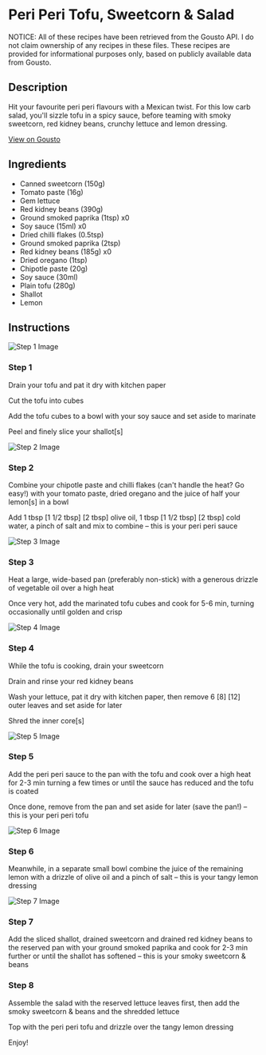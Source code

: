 # Peri Peri Tofu, Sweetcorn & Salad

NOTICE: All of these recipes have been retrieved from the Gousto API. I do not claim ownership of any recipes in these files. These recipes are provided for informational purposes only, based on publicly available data from Gousto.

## Description

Hit your favourite peri peri flavours with a Mexican twist. For this low carb salad, you'll sizzle tofu in a spicy sauce, before teaming with smoky sweetcorn, red kidney beans, crunchy lettuce and lemon dressing. 

[View on Gousto](https://www.gousto.co.uk/recipes/cookbook/cheeky-peri-peri-tofu-sweetcorn-gem-salad)

## Ingredients

- Canned sweetcorn (150g)
- Tomato paste (16g)
- Gem lettuce
- Red kidney beans (390g)
- Ground smoked paprika (1tsp) x0
- Soy sauce (15ml) x0
- Dried chilli flakes (0.5tsp)
- Ground smoked paprika (2tsp)
- Red kidney beans (185g) x0
- Dried oregano (1tsp)
- Chipotle paste (20g)
- Soy sauce (30ml)
- Plain tofu (280g)
- Shallot
- Lemon

## Instructions

![Step 1 Image](https://production-media.gousto.co.uk/cms/recipe-step-image/Step-1-1625561676986-x200.jpg)

### Step 1

Drain your tofu and pat it dry with kitchen paper

Cut the tofu into cubes

Add the tofu cubes to a bowl with your soy sauce and set aside to marinate

Peel and finely slice your shallot[s]

![Step 2 Image](https://production-media.gousto.co.uk/cms/recipe-step-image/Step-2-1625561689883-x200.jpg)

### Step 2

Combine your chipotle paste and chilli flakes (can't handle the heat? Go easy!) with your tomato paste, dried oregano and the juice of half your<span class="text-danger"> </span>lemon[s] in a bowl

Add 1 tbsp <span class="text-purple">[1 1/2 tbsp]<span class="text-danger"> </span>[2 tbsp]</span> olive oil, 1 tbsp <span class="text-purple">[1 1/2 tbsp] </span><span class="text-danger">[2 tbsp] </span>cold water, a pinch of salt and mix to combine – this is your peri peri sauce

![Step 3 Image](https://production-media.gousto.co.uk/cms/recipe-step-image/Step-3-1625561705340-x200.jpg)

### Step 3

Heat a large, wide-based pan (preferably non-stick) with a generous drizzle of vegetable oil over a high heat

Once very hot, add the marinated tofu cubes and cook for 5-6 min, turning occasionally until golden and crisp

![Step 4 Image](https://production-media.gousto.co.uk/cms/recipe-step-image/Step-4-1625561714099-x200.jpg)

### Step 4

While the tofu is cooking, drain your sweetcorn

Drain and rinse your red kidney beans

Wash your lettuce, pat it dry with kitchen paper, then remove 6 <span class="text-purple">[8]</span> <span class="text-danger">[12]</span> outer leaves and set aside for later

Shred the inner core[s]

![Step 5 Image](https://production-media.gousto.co.uk/cms/recipe-step-image/Step-5-1625561727602-x200.jpg)

### Step 5

Add the peri peri sauce to the pan with the tofu and cook over a high heat for 2-3 min turning a few times or until the sauce has reduced and the tofu is coated

Once done, remove from the pan and set aside for later (save the pan!) – this is your peri peri tofu

![Step 6 Image](https://production-media.gousto.co.uk/cms/recipe-step-image/Step-6-1625561778013-x200.jpg)

### Step 6

Meanwhile, in a separate small bowl combine the juice of the remaining lemon with a drizzle of olive oil and a pinch of salt – this is your tangy lemon dressing

![Step 7 Image](https://production-media.gousto.co.uk/cms/recipe-step-image/Step-7-1625561789684-x200.jpg)

### Step 7

Add the sliced shallot, drained sweetcorn and drained red kidney beans to the reserved pan with your ground smoked paprika and cook for 2-3 min further or until the shallot has softened – this is your smoky sweetcorn & beans

### Step 8

Assemble the salad with the reserved lettuce leaves first, then add the smoky sweetcorn & beans and the shredded lettuce

Top with the peri peri tofu and drizzle over the tangy lemon dressing

Enjoy!

